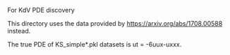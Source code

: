 For KdV PDE discovery

This directory uses the data provided by https://arxiv.org/abs/1708.00588 instead.

The true PDE of KS_simple*.pkl datasets is ut = -6*u*ux-uxxx.
